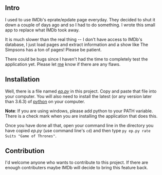 ## Intro
I used to use IMDb's eprate/epdate page everyday. They decided to shut it down a couple of days ago and so I had to do something. I wrote this small app to replace what IMDb took away.

It is much slower than the real thing -- I don't have access to IMDb's database, I just load pages and extract information and a show like The Simpsons has a ton of pages! Please be patient.

There could be bugs since I haven't had the time to completely test the application yet. Please let [me](mailto:mehrdadjg@gmail.com) know if there are any flaws.

## Installation
Well, there is a file named [*ep.py*](ep.py) in this project. Copy and paste that file into your computer. You will also need to install the latest (or any version later than 3.6.3) of [python](https://www.python.org/downloads/) on your computer.

**Note**: If you are using windows, please add python to your PATH variable. There is a check mark when you are installing the application that does this.

Once you have done all that, open your command line in the directory you have copied *ep.py* (use command line's `cd`) and then type `py ep.py rate Suits "Game of Thrones"`.

## Contribution
I'd welcome anyone who wants to contribute to this project. If there are enough contributers maybe IMDb will decide to bring this feature back.